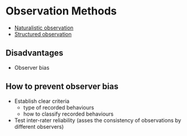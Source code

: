 # Observation Methods

- [Naturalistic observation](naturalistic.md)
- [Structured observation](structured.md)

## Disadvantages

- Observer bias

## How to prevent observer bias

- Establish clear criteria
  - type of recorded behaviours
  - how to classify recorded behaviours
- Test inter-rater reliability (asses the consistency of observations by different observers)